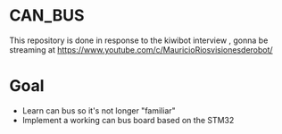 # CAN_BUS
This  repository is done in  response to the kiwibot interview , gonna be streaming at https://www.youtube.com/c/MauricioRiosvisionesderobot/

# Goal

- Learn can bus so it's not longer "familiar"
- Implement a working can bus board based on the STM32
